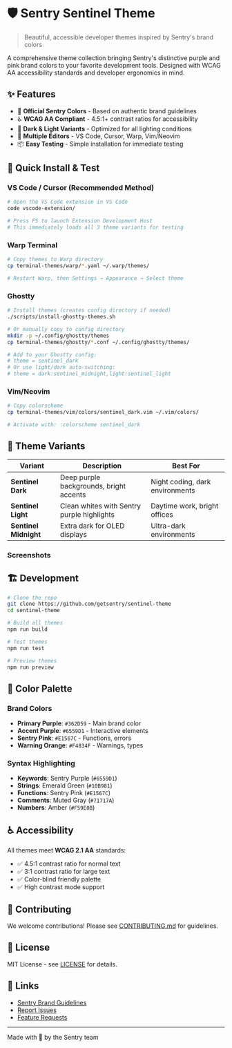 # 🛡️ Sentry Sentinel Theme

> Beautiful, accessible developer themes inspired by Sentry's brand colors

A comprehensive theme collection bringing Sentry's distinctive purple and pink brand colors to your favorite development tools. Designed with WCAG AA accessibility standards and developer ergonomics in mind.

## ✨ Features

- 🎨 **Official Sentry Colors** - Based on authentic brand guidelines
- ♿ **WCAG AA Compliant** - 4.5:1+ contrast ratios for accessibility  
- 🌙 **Dark & Light Variants** - Optimized for all lighting conditions
- 🔧 **Multiple Editors** - VS Code, Cursor, Warp, Vim/Neovim
- 📦 **Easy Testing** - Simple installation for immediate testing

## 🚀 Quick Install & Test

### VS Code / Cursor (Recommended Method)
```bash
# Open the VS Code extension in VS Code
code vscode-extension/

# Press F5 to launch Extension Development Host
# This immediately loads all 3 theme variants for testing
```

### Warp Terminal
```bash
# Copy themes to Warp directory
cp terminal-themes/warp/*.yaml ~/.warp/themes/

# Restart Warp, then Settings → Appearance → Select theme
```

### Ghostty
```bash
# Install themes (creates config directory if needed)
./scripts/install-ghostty-themes.sh

# Or manually copy to config directory
mkdir -p ~/.config/ghostty/themes
cp terminal-themes/ghostty/*.conf ~/.config/ghostty/themes/

# Add to your Ghostty config:
# theme = sentinel_dark
# Or use light/dark auto-switching:
# theme = dark:sentinel_midnight,light:sentinel_light
```

### Vim/Neovim
```bash
# Copy colorscheme
cp terminal-themes/vim/colors/sentinel_dark.vim ~/.vim/colors/

# Activate with: :colorscheme sentinel_dark
```

## 🎨 Theme Variants

| Variant | Description | Best For |
|---------|-------------|----------|
| **Sentinel Dark** | Deep purple backgrounds, bright accents | Night coding, dark environments |
| **Sentinel Light** | Clean whites with Sentry purple highlights | Daytime work, bright offices |
| **Sentinel Midnight** | Extra dark for OLED displays | Ultra-dark environments |

### Screenshots

<!-- Add screenshots here -->
<!-- ![Sentinel Dark - JavaScript](images/screenshots/vscode/dark-javascript.png) -->
<!-- ![Sentinel Light - Python](images/screenshots/vscode/light-python.png) -->
<!-- ![Sentinel Midnight - Overview](images/screenshots/vscode/midnight-overview.png) -->

## 🏗️ Development

```bash
# Clone the repo
git clone https://github.com/getsentry/sentinel-theme
cd sentinel-theme

# Build all themes
npm run build

# Test themes
npm run test

# Preview themes
npm run preview
```

## 🎯 Color Palette

### Brand Colors
- **Primary Purple**: `#362D59` - Main brand color
- **Accent Purple**: `#6559D1` - Interactive elements  
- **Sentry Pink**: `#E1567C` - Functions, errors
- **Warning Orange**: `#F4834F` - Warnings, types

### Syntax Highlighting
- **Keywords**: Sentry Purple (`#6559D1`)
- **Strings**: Emerald Green (`#10B981`) 
- **Functions**: Sentry Pink (`#E1567C`)
- **Comments**: Muted Gray (`#71717A`)
- **Numbers**: Amber (`#F59E0B`)

## ♿ Accessibility 

All themes meet **WCAG 2.1 AA** standards:
- ✅ 4.5:1 contrast ratio for normal text
- ✅ 3:1 contrast ratio for large text  
- ✅ Color-blind friendly palette
- ✅ High contrast mode support

## 🤝 Contributing

We welcome contributions! Please see [CONTRIBUTING.md](CONTRIBUTING.md) for guidelines.

## 📄 License

MIT License - see [LICENSE](LICENSE) for details.

## 🔗 Links

- [Sentry Brand Guidelines](https://brand.getsentry.com)
- [Report Issues](https://github.com/getsentry/sentinel-theme/issues)
- [Feature Requests](https://github.com/getsentry/sentinel-theme/discussions)

---

Made with 💜 by the Sentry team
